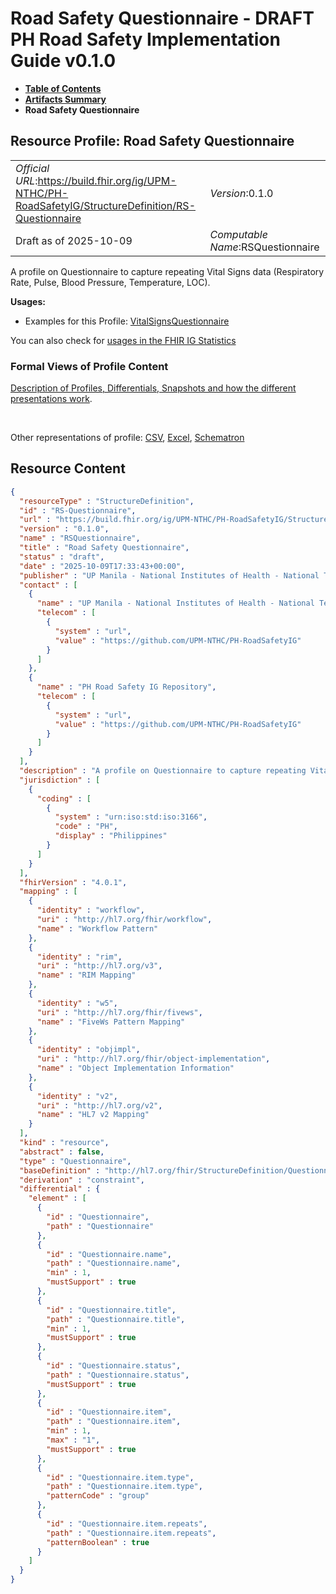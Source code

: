 # Road Safety Questionnaire - DRAFT PH Road Safety Implementation Guide v0.1.0

* [**Table of Contents**](toc.md)
* [**Artifacts Summary**](artifacts.md)
* **Road Safety Questionnaire**

## Resource Profile: Road Safety Questionnaire 

| | |
| :--- | :--- |
| *Official URL*:https://build.fhir.org/ig/UPM-NTHC/PH-RoadSafetyIG/StructureDefinition/RS-Questionnaire | *Version*:0.1.0 |
| Draft as of 2025-10-09 | *Computable Name*:RSQuestionnaire |

 
A profile on Questionnaire to capture repeating Vital Signs data (Respiratory Rate, Pulse, Blood Pressure, Temperature, LOC). 

**Usages:**

* Examples for this Profile: [VitalSignsQuestionnaire](Questionnaire-VitalSignsQuestionnaire.md)

You can also check for [usages in the FHIR IG Statistics](https://packages2.fhir.org/xig/example.fhir.ph.roadsafety|current/StructureDefinition/RS-Questionnaire)

### Formal Views of Profile Content

 [Description of Profiles, Differentials, Snapshots and how the different presentations work](http://build.fhir.org/ig/FHIR/ig-guidance/readingIgs.html#structure-definitions). 

 

Other representations of profile: [CSV](StructureDefinition-RS-Questionnaire.csv), [Excel](StructureDefinition-RS-Questionnaire.xlsx), [Schematron](StructureDefinition-RS-Questionnaire.sch) 



## Resource Content

```json
{
  "resourceType" : "StructureDefinition",
  "id" : "RS-Questionnaire",
  "url" : "https://build.fhir.org/ig/UPM-NTHC/PH-RoadSafetyIG/StructureDefinition/RS-Questionnaire",
  "version" : "0.1.0",
  "name" : "RSQuestionnaire",
  "title" : "Road Safety Questionnaire",
  "status" : "draft",
  "date" : "2025-10-09T17:33:43+00:00",
  "publisher" : "UP Manila - National Institutes of Health - National Telehealth Center",
  "contact" : [
    {
      "name" : "UP Manila - National Institutes of Health - National Telehealth Center",
      "telecom" : [
        {
          "system" : "url",
          "value" : "https://github.com/UPM-NTHC/PH-RoadSafetyIG"
        }
      ]
    },
    {
      "name" : "PH Road Safety IG Repository",
      "telecom" : [
        {
          "system" : "url",
          "value" : "https://github.com/UPM-NTHC/PH-RoadSafetyIG"
        }
      ]
    }
  ],
  "description" : "A profile on Questionnaire to capture repeating Vital Signs data (Respiratory Rate, Pulse, Blood Pressure, Temperature, LOC).",
  "jurisdiction" : [
    {
      "coding" : [
        {
          "system" : "urn:iso:std:iso:3166",
          "code" : "PH",
          "display" : "Philippines"
        }
      ]
    }
  ],
  "fhirVersion" : "4.0.1",
  "mapping" : [
    {
      "identity" : "workflow",
      "uri" : "http://hl7.org/fhir/workflow",
      "name" : "Workflow Pattern"
    },
    {
      "identity" : "rim",
      "uri" : "http://hl7.org/v3",
      "name" : "RIM Mapping"
    },
    {
      "identity" : "w5",
      "uri" : "http://hl7.org/fhir/fivews",
      "name" : "FiveWs Pattern Mapping"
    },
    {
      "identity" : "objimpl",
      "uri" : "http://hl7.org/fhir/object-implementation",
      "name" : "Object Implementation Information"
    },
    {
      "identity" : "v2",
      "uri" : "http://hl7.org/v2",
      "name" : "HL7 v2 Mapping"
    }
  ],
  "kind" : "resource",
  "abstract" : false,
  "type" : "Questionnaire",
  "baseDefinition" : "http://hl7.org/fhir/StructureDefinition/Questionnaire",
  "derivation" : "constraint",
  "differential" : {
    "element" : [
      {
        "id" : "Questionnaire",
        "path" : "Questionnaire"
      },
      {
        "id" : "Questionnaire.name",
        "path" : "Questionnaire.name",
        "min" : 1,
        "mustSupport" : true
      },
      {
        "id" : "Questionnaire.title",
        "path" : "Questionnaire.title",
        "min" : 1,
        "mustSupport" : true
      },
      {
        "id" : "Questionnaire.status",
        "path" : "Questionnaire.status",
        "mustSupport" : true
      },
      {
        "id" : "Questionnaire.item",
        "path" : "Questionnaire.item",
        "min" : 1,
        "max" : "1",
        "mustSupport" : true
      },
      {
        "id" : "Questionnaire.item.type",
        "path" : "Questionnaire.item.type",
        "patternCode" : "group"
      },
      {
        "id" : "Questionnaire.item.repeats",
        "path" : "Questionnaire.item.repeats",
        "patternBoolean" : true
      }
    ]
  }
}

```
